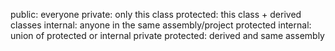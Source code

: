 public: everyone
private: only this class
protected: this class + derived classes
internal: anyone in the same assembly/project
protected internal: union of protected or internal
private protected: derived and same assembly